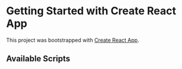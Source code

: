 # Getting Started with Create React App

This project was bootstrapped with [Create React App](https://github.com/facebook/create-react-app).

## Available Scripts
